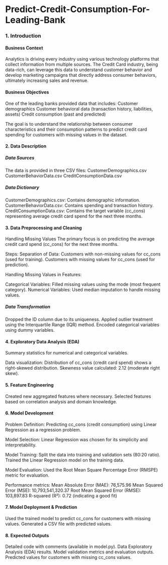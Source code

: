 # Predict-Credit-Consumption-For-Leading-Bank
### 1. Introduction

#### Business Context
Analytics is driving every industry using various technology platforms that collect information from multiple sources. The Credit Card industry, being data-rich, can leverage this data to understand customer behavior and develop marketing campaigns that directly address consumer behaviors, ultimately increasing sales and revenue.

#### Business Objectives
One of the leading banks provided data that includes:
Customer demographics
Customer behavioral data (transaction history, liabilities, assets)
Credit consumption (past and predicted)

The goal is to understand the relationship between consumer characteristics and their consumption patterns to predict credit card spending for customers with missing values in the dataset.

#### 2. Data Description

##### Data Sources
The data is provided in three CSV files:
CustomerDemographics.csv
CustomerBehaviorData.csv
CreditConsumptionData.csv

##### Data Dictionary
CustomerDemographics.csv: Contains demographic information.
CustomerBehaviorData.csv: Contains spending and transaction history.
CreditConsumptionData.csv: Contains the target variable (cc_cons) representing average credit card spend for the next three months.

#### 3. Data Preprocessing and Cleaning

Handling Missing Values
The primary focus is on predicting the average credit card spend (cc_cons) for the next three months.

Steps:
Separation of Data:
Customers with non-missing values for cc_cons (used for training).
Customers with missing values for cc_cons (used for prediction).

Handling Missing Values in Features:

Categorical Variables: Filled missing values using the mode (most frequent category).
Numerical Variables: Used median imputation to handle missing values.

##### Data Transformation

Dropped the ID column due to its uniqueness.
Applied outlier treatment using the Interquartile Range (IQR) method.
Encoded categorical variables using dummy variables.

#### 4. Exploratory Data Analysis (EDA)

Summary statistics for numerical and categorical variables.

Data visualization:
Distribution of cc_cons (credit card spend) shows a right-skewed distribution.
Skewness value calculated: 2.12 (moderate right skew).

#### 5. Feature Engineering

Created new aggregated features where necessary.
Selected features based on correlation analysis and domain knowledge.

#### 6. Model Development

Problem Definition: Predicting cc_cons (credit consumption) using Linear Regression as a regression problem.

Model Selection: Linear Regression was chosen for its simplicity and interpretability.

Model Training:
Split the data into training and validation sets (80:20 ratio).
Trained the Linear Regression model on the training data.

Model Evaluation: Used the Root Mean Square Percentage Error (RMSPE) metric for evaluation.

Performance metrics:
Mean Absolute Error (MAE): 76,575.96
Mean Squared Error (MSE): 10,793,541,320.37
Root Mean Squared Error (RMSE): 103,897.83
R-squared (R²): 0.72 (indicating a good fit)

#### 7. Model Deployment & Prediction

Used the trained model to predict cc_cons for customers with missing values.
Generated a CSV file with predicted values.

#### 8. Expected Outputs

Detailed code with comments (available in model.py).
Data Exploratory Analysis (EDA) results.
Model validation metrics and evaluation outputs.
Predicted values for customers with missing cc_cons values.

